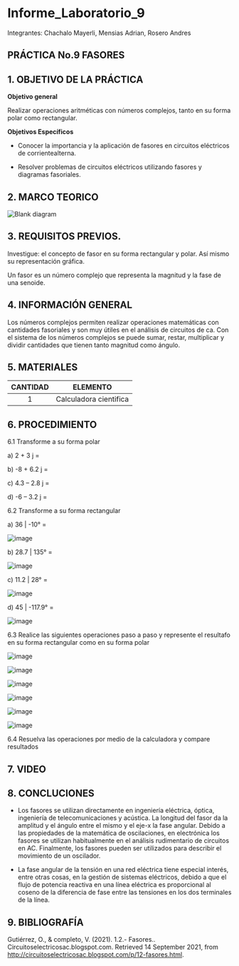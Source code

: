 # Informe_Laboratorio_9

Integrantes: Chachalo Mayerli, Mensias Adrian, Rosero Andres

## **PRÁCTICA No.9 FASORES**

## 1.  OBJETIVO DE LA PRÁCTICA

**Objetivo general**

Realizar operaciones aritméticas con números complejos, tanto en su forma polar como rectangular.

**Objetivos Específicos**

- Conocer la importancia y la aplicación de fasores en circuitos eléctricos de corrientealterna.

- Resolver problemas de circuitos eléctricos utilizando fasores y diagramas fasoriales.

## 2.  MARCO TEORICO

![Blank diagram](https://user-images.githubusercontent.com/75383758/133256680-d373539f-6c5e-46b3-9e71-963cdb302270.png)

## 3. REQUISITOS PREVIOS.

Investigue: el concepto de fasor en su forma rectangular y polar. Así mismo su representación gráfica.

Un fasor es un número complejo que representa la magnitud y la fase de una senoide.


## 4. INFORMACIÓN GENERAL

Los números complejos permiten realizar operaciones matemáticas con cantidades fasoriales y son muy útiles en el análisis de circuitos de ca. Con el sistema de los números complejos se puede sumar, restar, multiplicar y dividir cantidades que tienen tanto magnitud como ángulo.

## 5. MATERIALES

| CANTIDAD | ELEMENTO | 
|   :---:  |   :---:  |
|     1    | Calculadora cientifica |

## 6. PROCEDIMIENTO 

6.1 Transforme a su forma polar 

a) 2 + 3 j =

b) -8 + 6.2 j =

c) 4.3 – 2.8 j =

d) -6 – 3.2 j =

6.2 Transforme a su forma rectangular 

a) 36 | -10° =

![image](https://user-images.githubusercontent.com/75383758/133254205-dfa1a8ba-0276-4c12-af94-ea5812e0d9f7.png)

b) 28.7 | 135° =

![image](https://user-images.githubusercontent.com/75383758/133254381-a1b921b3-1255-4665-923e-a2a23ce660d8.png)

c) 11.2 | 28° =

![image](https://user-images.githubusercontent.com/75383758/133254613-4848216c-1eab-465c-b5c8-6b6f3e89814d.png)

d) 45 | -117.9° =

![image](https://user-images.githubusercontent.com/75383758/133254774-b0f4673c-9cf4-4f1e-8bb5-8963ae639bc7.png)

6.3 Realice las siguientes operaciones paso a paso y represente el resultafo en su forma rectangular como en su forma polar 

![image](https://user-images.githubusercontent.com/85126275/133110929-2445a2d9-6879-442a-adfe-e2688d51b3f2.png)

![image](https://user-images.githubusercontent.com/85126275/133177843-352014b0-0ac1-404a-9442-7a82801f4af9.png)

![image](https://user-images.githubusercontent.com/85126275/132699458-e85e098f-268a-4d7b-a146-8357ebb91e5e.png)

![image](https://user-images.githubusercontent.com/85126275/133178306-32a810e1-f84e-4fe9-921f-51a99f447401.png)

![image](https://user-images.githubusercontent.com/85126275/132699525-fe88fe5b-adc7-4255-8d3b-91be1c599603.png)

![image](https://user-images.githubusercontent.com/85126275/133178517-2def1ff2-1db9-4d5c-bccb-a797991c5a01.png)

6.4 Resuelva las operaciones por medio de la calculadora y compare resultados 


## 7.  VIDEO

## 8.  CONCLUCIONES

- Los fasores se utilizan directamente en ingeniería eléctrica, óptica, ingeniería de telecomunicaciones y acústica. La longitud del fasor da la amplitud y el ángulo entre el mismo y el eje-x la fase angular. Debido a las propiedades de la matemática de oscilaciones, en electrónica los fasores se utilizan habitualmente en el análisis rudimentario de circuitos en AC. Finalmente, los fasores pueden ser utilizados para describir el movimiento de un oscilador.

- La fase angular de la tensión en una red eléctrica tiene especial interés, entre otras cosas, en la gestión de sistemas eléctricos, debido a que el flujo de potencia reactiva en una línea eléctrica es proporcional al coseno de la diferencia de fase entre las tensiones en los dos terminales de la línea.

## 9.  BIBLIOGRAFÍA

Gutiérrez, O., & completo, V. (2021). 1.2.- Fasores.. Circuitoselectricosac.blogspot.com. Retrieved 14 September 2021, from http://circuitoselectricosac.blogspot.com/p/12-fasores.html.

